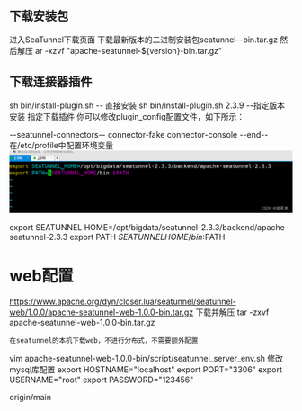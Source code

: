 ## 下载安装包
进入SeaTunnel下载页面 下载最新版本的二进制安装包seatunnel-<version>-bin.tar.gz
然后解压 
ar -xzvf "apache-seatunnel-${version}-bin.tar.gz"
## 下载连接器插件
sh bin/install-plugin.sh -- 直接安装
sh bin/install-plugin.sh 2.3.9  --指定版本安装
指定下载插件
你可以修改plugin_config配置文件，如下所示：

--seatunnel-connectors--
connector-fake
connector-console
--end--
在/etc/profile中配置环境变量
![img_1.png](img_1.png)

export SEATUNNEL HOME=/opt/bigdata/seatunnel-2.3.3/backend/apache-seatunnel-2.3.3
export PATH $SEATUNNEL HOME/bin:$PATH


# web配置
https://www.apache.org/dyn/closer.lua/seatunnel/seatunnel-web/1.0.0/apache-seatunnel-web-1.0.0-bin.tar.gz
下载并解压
tar -zxvf apache-seatunnel-web-1.0.0-bin.tar.gz


`在seatunnel的本机下载web，不进行分布式，不需要额外配置`

vim apache-seatunnel-web-1.0.0-bin/script/seatunnel_server_env.sh
修改mysql库配置
export HOSTNAME="localhost"
export PORT="3306"
export USERNAME="root"
export PASSWORD="123456"



origin/main
